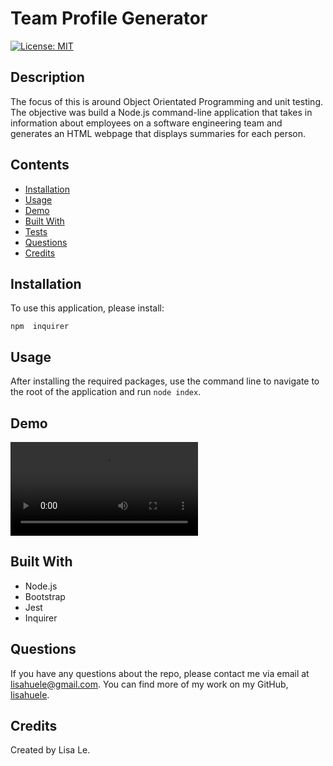 # Team Profile Generator
[![License: MIT](https://img.shields.io/badge/License-MIT-yellow.svg)](https://opensource.org/licenses/MIT)

## Description
The focus of this is around Object Orientated Programming and unit testing. The objective was build a Node.js command-line application that takes in information about employees on a software engineering team and generates an HTML webpage that displays summaries for each person.

## Contents
- [Installation](#installation)
- [Usage](#usage)
- [Demo](#demo)
- [Built With](#built-with)
- [Tests](#tests)
- [Questions](#questions)
- [Credits](#credits)

## Installation
To use this application, please install:

```
npm  inquirer
```

## Usage
After installing the required packages, use the command line to navigate to the root of the application and run `node index`. 

## Demo
![Demo video](/demo/tutorial.mov)

## Built With
- Node.js
- Bootstrap
- Jest
- Inquirer

## Questions
If you have any questions about the repo, please contact me via email at lisahuele@gmail.com. You can find more of my work on my GitHub, [lisahuele](https://github.com/lisahuele).

## Credits
Created by Lisa Le.

